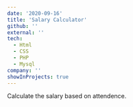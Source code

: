 ```yaml
---
date: '2020-09-16'
title: 'Salary Calculator'
github: ''
external: ''
tech:
  - Html
  - CSS
  - PHP
  - Mysql
company: ''
showInProjects: true
---
```


Calculate the salary based on attendence.
